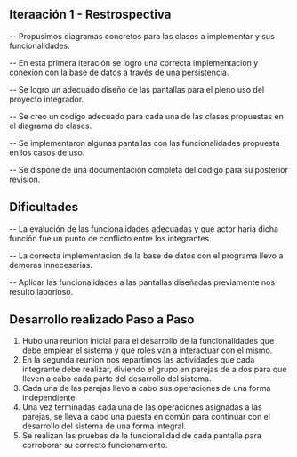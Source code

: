 ## Iteraación 1 - Restrospectiva 
-- Propusimos diagramas concretos para las clases a implementar y sus funcionalidades.  

-- En esta primera iteración se logro una correcta implementación y conexion con la base de datos a través de una persistencia.

-- Se logro un adecuado diseño de las pantallas para el pleno uso del proyecto integrador.

-- Se creo un codigo adecuado para cada una de las clases propuestas en el diagrama de clases. 

-- Se implementaron algunas pantallas con las funcionalidades propuesta en los casos de uso. 

-- Se dispone de una documentación completa del código para su posterior revision. 

## Dificultades 

-- La evalución de las funcionalidades adecuadas y que actor haria dicha función fue un punto de conflicto entre los integrantes. 

-- La correcta implementacion de la base de datos con el programa llevo a demoras innecesarias. 

-- Aplicar las funcionalidades a las pantallas diseñadas previamente nos resulto laborioso. 

## Desarrollo realizado Paso a Paso

1. Hubo una reunion inicial para el desarrollo de la funcionalidades que debe emplear el sistema y que roles van a interactuar con el mismo.
2. En la segunda reunion nos repartimos las actividades que cada integrante debe realizar, diviendo el grupo en parejas de a dos para que lleven a cabo cada parte del desarrollo del sistema.
3. Cada una de las parejas llevo a cabo sus operaciones de una forma independiente.
4. Una vez terminadas cada una de las operaciones asignadas a las parejas, se lleva a cabo una puesta en común para continuar con el desarrollo del sistema de una forma integral.
5. Se realizan las pruebas de la funcionalidad de cada pantalla para corroborar su correcto funcionamiento.





